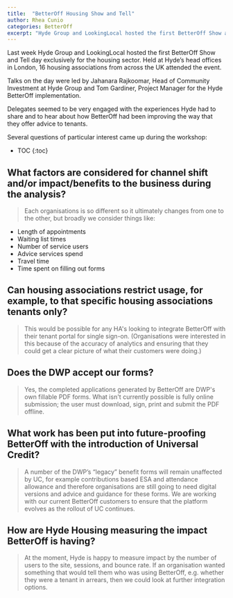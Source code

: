 ```yaml
---
title:  "BetterOff Housing Show and Tell"
author: Rhea Cunio
categories: BetterOff
excerpt: "Hyde Group and LookingLocal hosted the first BetterOff Show and Tell day exclusively for the housing sector"
---
```

Last week Hyde Group and LookingLocal hosted the first BetterOff Show and Tell day exclusively for the housing sector. Held at Hyde’s head offices in London, 16 housing associations from across the UK attended the event. 

Talks on the day were led by Jahanara Rajkoomar, Head of Community Investment at Hyde Group and Tom Gardiner, Project Manager for the Hyde BetterOff implementation.  

Delegates seemed to be very engaged with the experiences Hyde had to share and to hear about how BetterOff had been improving the way that they offer advice to tenants. 

Several questions of particular interest came up during the workshop:

* TOC
{:toc}

## What factors are considered for channel shift and/or impact/benefits to the business during the analysis?
>Each organisations is so different so it ultimately changes from one to the other, but broadly we consider things like:
- Length of appointments
- Waiting list times
- Number of service users 
- Advice services spend
- Travel time
- Time spent on filling out forms

## Can housing associations restrict usage, for example, to that specific housing associations tenants only? 
>This would be possible for any HA's looking to integrate BetterOff with their tenant portal for single sign-on. (Organisations were interested in this because of the accuracy of analytics and ensuring that they could get a clear picture of what their customers were doing.)

## Does the DWP accept our forms? 
>Yes, the completed applications generated by BetterOff are DWP's own fillable PDF forms. What isn't currently possible is fully online submission; the user must download, sign, print and submit the PDF offline.

## What work has been put into future-proofing BetterOff with the introduction of Universal Credit?
>A number of the DWP’s “legacy” benefit forms will remain unaffected by UC, for example contributions based ESA and attendance allowance and therefore organisations are still going to need digital versions and advice and guidance for these forms. We are working with our current BetterOff customers to ensure that the platform evolves as the rollout of UC continues. 

## How are Hyde Housing measuring the impact BetterOff is having?
>At the moment, Hyde is happy to measure impact by the number of users to the site, sessions, and bounce rate. If an organisation wanted something that would tell them who was using BetterOff, e.g. whether they were a tenant in arrears, then we could look at further integration options. 
